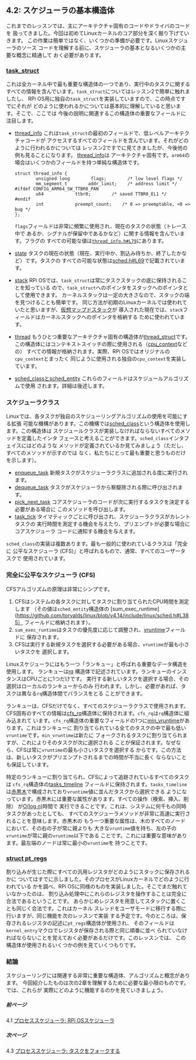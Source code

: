 ## 4.2: スケジューラの基本構造体

これまでのレッスンでは、主にアーキテクチャ固有のコードやドライバのコードを
扱ってきました。今回は初めてLinuxカーネルのコア部分を深く掘り下げていきます。
この作業は簡単ではなく、いくつかの準備が必要です。Linuxスケジューラのソース
コードを理解する前に、スケジューラの基本となるいくつかの主要な概念に精通して
おく必要があります。

### [task_struct](https://github.com/torvalds/linux/blob/v4.14/include/linux/sched.h#L519)

これは全カーネル中で最も重要な構造体の一つであり、実行中のタスクに関する
すべての情報を含んでいます。`task_struct`についてはレッスン2で簡単に触れましたし、
RPi OS用に独自の`task_struct`を実装していますので、この時点ですでにそれが
どのように使われるかについては基本的に理解していると思います。そこで、ここでは
今後の説明に関連するこの構造体の重要なフィールドに注目します。

* [thread_info](https://github.com/torvalds/linux/blob/v4.14/include/linux/sched.h#L525) これは`task_struct`の最初のフィールドで、低レベルアーキテクチャコードが
アクセスするすべてのフィールドを含んでいます。それがどのように行われるかについては
レッスン2ですでに見てきましたが、今後他の例も見ることになります。 [thread_info](https://github.com/torvalds/linux/blob/v4.14/arch/arm64/include/asm/thread_info.h#L39)は
アーキテクチャ固有です。`arm64`の場合はいくつかのフィールドを持つ単純な構造体です。

  ```
  struct thread_info {
          unsigned long        flags;        /* low level flags */
          mm_segment_t        addr_limit;    /* address limit */
  #ifdef CONFIG_ARM64_SW_TTBR0_PAN
          u64            ttbr0;        /* saved TTBR0_EL1 */
  #endif
          int            preempt_count;    /* 0 => preemptable, <0 => bug */
  };
  ```

  `flags`フィールドは非常に頻繁に使用され、現在のタスクの状態（トレース中で
  あるか、シグナルが保留中であるかなど）に関する情報を含んでいます。フラグの
  すべての可能な値は[`thread_info.h#L79`](https://github.com/torvalds/linux/blob/v4.14/arch/arm64/include/asm/thread_info.h#L79)にあります。
* [state](https://github.com/torvalds/linux/blob/v4.14/include/linux/sched.h#L528)
タスクの現在の状態（現在、実行中か、割込み待ちか、終了したかなど）です。タスクの
すべての可能な状態は[sched.h#L69](https://github.com/torvalds/linux/blob/v4.14/include/linux/sched.h#L69)で記載されています。
* [stack](https://github.com/torvalds/linux/blob/v4.14/include/linux/sched.h#L536)
RPi OSでは、`task_struct`は常にタスクスタックの底に保持されることを知っている
ので、`task_struct`へのポインタをスタックへのポインタとして使用できます。
カーネルスタックは一定の大きさなので、スタックの端を見つけることも簡単です。
同じ方法が初期のLinuxカーネルでは使われていたと思いますが、[仮想マップドスタック](https://lwn.net/Articles/692208/)が
導入された現在では、`stack`フィールドはカーネルスタックへのポインタを格納する
ために使われています。
* [thread](https://github.com/torvalds/linux/blob/v4.14/include/linux/sched.h#L1108)
もうひとつ重要なアーキテクチャ固有の構造体が[thread_struct](https://github.com/torvalds/linux/blob/v4.14/arch/arm64/include/asm/processor.h#L81)です。
この構造体にはコンテキストスイッチの際に使用される（[cpu_context](https://github.com/torvalds/linux/blob/v4.14/arch/arm64/include/asm/processor.h#L65)などの）
すべての情報が格納されます。実際、RPi OSではオリジナルの`cpu_context`とまったく
同じように使用される独自の`cpu_context`を実装しています。
* [sched_classとsched_entity](https://github.com/torvalds/linux/blob/v4.14/include/linux/sched.h#L562-L563) これらのフィールドはスケジュールアルゴリズムで使用
されます。詳細は後述します。

### スケジューラクラス

Linuxでは、各タスクが独自のスケジューリングアルゴリズムの使用を可能にする拡張
可能な機構があります。この機構では[sched_class](https://github.com/torvalds/linux/blob/v4.14/kernel/sched/sched.h#L1400)という構造体を使用します。この構造体は
スケジュールクラスが実装しなければならないすべてのメソッドを定義したインタ
フェースと考えることができます。`sched_class`インタフェイスにはどのような
メソッドが定義されているか見てみましょう（ただし、すべてのメソッドが示すのでは
なく、私たちにとって最も重要と思うものだけを示します）。

* [enqueue_task](https://github.com/torvalds/linux/blob/v4.14/kernel/sched/sched.h#L1403) 新規タスクがスケジューラクラスに追加される度に実行されます。
* [dequeue_task](https://github.com/torvalds/linux/blob/v4.14/kernel/sched/sched.h#L1404) タスクがスケジューラから察駆除される際に呼び出されます。
* [pick_next_task](https://github.com/torvalds/linux/blob/v4.14/kernel/sched/sched.h#L1418) コアスケジューラのコードが次に実行するタスクを決定する必要がある場合に
このメソッドを呼び出します。
* [task_tick](https://github.com/torvalds/linux/blob/v4.14/kernel/sched/sched.h#L1437) タイマティックごとに呼び出され、スケジューラクラスがカレントタスクの
実行時間を測定する機会を与えたり、プリエンプトが必要な場合にコアスケジューラ
コードに通知する機会を与えます。

`sched_class`の実装は複数あります。最も一般的に使われているクラスは「完全に
公平なスケジューラ (CFS)」と呼ばれるもので、通常、すべてのユーザータスクで
使用されています。

### 完全に公平なスケジューラ (CFS)

CFSアルゴリズムの原理は非常にシンプです。

1. CFSはシステムの各タスクに対してタスクに割り当てられたCPU時間を測定します
（その値は`sched_entity`構造体の [sum_exec_runtime](https://github.com/torvalds/linux/blob/v4.14/include/linux/sched.h#L385）
フィールドに格納されます）。
2. `sum_exec_runtime`はタスクの優先度に応じて調整され、[vruntime](https://github.com/torvalds/linux/blob/v4.14/include/linux/sched.h#L386)フィールドに
保存されます。
3. CFSは実行する新規タスクを選択する必要がある場合、`vruntime`が最も小さいタスクを
選択します。

Linuxスケジューラにはもう一つ「ランキュー」と呼ばれる重要なデータ構造を使用します。
ランキューは[rq](https://github.com/torvalds/linux/blob/v4.14/kernel/sched/sched.h#L667)
構造体で記述されています。ランキューのインスタンスはCPUごとに1つだけです。
実行する新しいタスクを選択する場合、その選択はローカルのランキューからのみ
行われます。しかし、必要があれば、タスクは異なる`rq`構造体間でバランスをとる
ことができます。

ランキューは、CFSだけでなく、すべてのスケジューラクラスで使用されます。
CFS固有のすべての情報は[cfs_rq](https://github.com/torvalds/linux/blob/v4.14/kernel/sched/sched.h#L420)構造体に保持されます。`cfs_rq`は`rq`構造体に組み込まれて
います。`cfs_rq`構造体の重要なフィールドの1つに[min_vruntime](https://github.com/torvalds/linux/blob/v4.14/kernel/sched/sched.h#L425)があります。これはランキューに
割り当てられている全てのタスクの中で最も低い`vruntime`です。`min_vruntime`は新たに
フォークされるタスクに割り当てられますが、これによりそのタスクが次に選択される
ことが保証されます。なぜなら、CFSは常に`vruntime`の最も小さいタスクを選択する
からです。この方法は、新しいタスクがプリエンプトされるまでの時間が不当に長く
ならないことも保証しています。

特定のランキューに割り当てられ、CFSによって追跡されているすべてのタスクは
`cfs_rq`構造体の[tasks_timeline](https://github.com/torvalds/linux/blob/v4.14/kernel/sched/sched.h#L430)
フィールドに保持されます。`tasks_timeline`は[赤黒木](https://en.wikipedia.org/wiki/Red%E2%80%93black_tree)で構成されており`vruntime`値に並んだタスクから選択できる
ようになっています。赤黒木には重要な属性があります。すべての操作（検索、挿入、削除）
が[O(log n)](https://en.wikipedia.org/wiki/Big_O_notation)時間で
実行できることです。これは、システムに何千もの同時タスクがあったとしても、
すべてのスケジューラメソッドが非常に高速に実行されることを意味します。赤黒木の
もう一つ重要な属性は、木のすべてのノードにおいて、その右の子が常に親よりも
大きな`vruntime`値を持ち、左の子の`vruntime`が常に親の`vruntime`以下である
ことです。これには重要な意味があります。最左端のノードは常に最小の`vruntime`を
持つことです。

### [struct pt_regs](https://github.com/torvalds/linux/blob/v4.14/arch/arm64/include/asm/ptrace.h#L119)

割り込みが生じた際にすべての汎用レジスタがどのようにスタックに保存されるかに
ついてはすでに示しました。そのプロセスがLinuxカーネルでどのように行われている
かを調べ、RPi OSに同様のものを実装しました。そこでまだ触れていなかったのは、
割り込み処理中にこれらのレジスタを操作することは完全に合法であるということです。
あらかじめレジスタを用意してスタックに置くことも同じく合法です。これはカーネル
スレッドをユーザモードに移行する際に行いますが、同じ機能を次のレッスンで実装
する予定です。今のところは、保存されるレジスタの記述に`pt_regs`構造体が使用され、
そのフィールドは`kernel_entry`マクロでレジスタが保存される際と同じ順番に並べ
られていなければならないことを覚えておく必要があるだけです。このレッスンでは、
この構造体が使用されるいくつかの例を見ていくつもりです。

### 結論

スケジューリングには関連する非常に重要な構造体、アルゴリズムと概念があります。
今回紹介したものは次の2章を理解するために必要な最小限のものです。では、これらが
実際にどのように機能するのかを見ていきましょう。

##### 前ページ

4.1 [プロセススケジューラ: RPi OSスケジューラ](../../../ja/lesson04/rpi-os.md)

##### 次ページ

4.3 [プロセススケジューラ: タスクをフォークする](../../../ja/lesson04/linux/fork.md)
